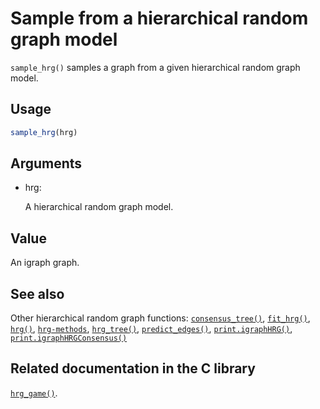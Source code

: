 # Sample from a hierarchical random graph model

`sample_hrg()` samples a graph from a given hierarchical random graph
model.

## Usage

``` r
sample_hrg(hrg)
```

## Arguments

- hrg:

  A hierarchical random graph model.

## Value

An igraph graph.

## See also

Other hierarchical random graph functions:
[`consensus_tree()`](https://r.igraph.org/reference/consensus_tree.md),
[`fit_hrg()`](https://r.igraph.org/reference/fit_hrg.md),
[`hrg()`](https://r.igraph.org/reference/hrg.md),
[`hrg-methods`](https://r.igraph.org/reference/hrg-methods.md),
[`hrg_tree()`](https://r.igraph.org/reference/hrg_tree.md),
[`predict_edges()`](https://r.igraph.org/reference/predict_edges.md),
[`print.igraphHRG()`](https://r.igraph.org/reference/print.igraphHRG.md),
[`print.igraphHRGConsensus()`](https://r.igraph.org/reference/print.igraphHRGConsensus.md)

## Related documentation in the C library

[`hrg_game()`](https://igraph.org/c/html/0.10.17/igraph-HRG.html#igraph_hrg_game).
